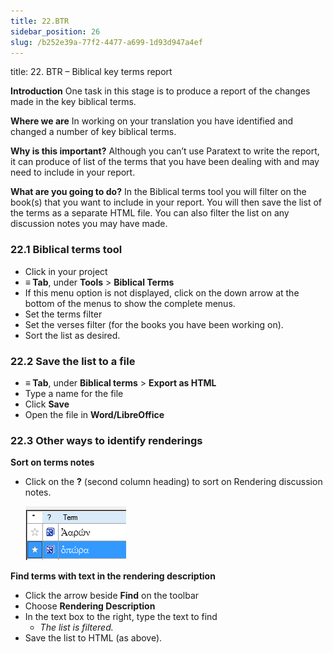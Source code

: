 ```yaml
---
title: 22.BTR
sidebar_position: 26
slug: /b252e39a-77f2-4477-a699-1d93d947a4ef
---
```




title: 22. BTR – Biblical key terms report


**Introduction**
One task in this stage is to produce a report of the changes made in the key biblical terms.


**Where we are**
In working on your translation you have identified and changed a number of key biblical terms.


**Why is this important?**
Although you can’t use Paratext to write the report, it can produce of list of the terms that you have been dealing with and may need to include in your report.


**What are you going to do?**
In the Biblical terms tool you will filter on the book(s) that you want to include in your report. You will then save the list of the terms as a separate HTML file. You can also filter the list on any discussion notes you may have made.


### 22.1 Biblical terms tool

- Click in your project
- **≡ Tab**, under **Tools** > **Biblical Terms**
- If this menu option is not displayed, click on the down arrow at the bottom of the menus to show the complete menus.
- Set the terms filter
- Set the verses filter (for the books you have been working on).
- Sort the list as desired.

### 22.2 Save the list to a file

- **≡ Tab**, under **Biblical terms** > **Export as HTML**
- Type a name for the file
- Click **Save**
- Open the file in **Word/LibreOffice**

### 22.3 Other ways to identify renderings


**Sort on terms notes**

- Click on the **?** (second column heading) to sort on Rendering discussion notes.

	![](./1664250794.png)


**Find terms with text in the rendering description**

- Click the arrow beside **Find** on the toolbar
- Choose **Rendering Description**
- In the text box to the right, type the text to find
	- _The list is filtered._
- Save the list to HTML (as above).
